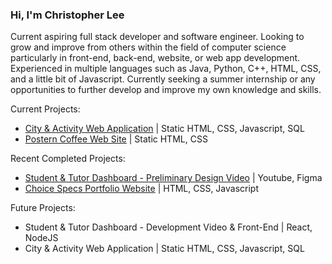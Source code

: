 ### Hi, I'm Christopher Lee

Current aspiring full stack developer and software engineer. Looking to grow and improve from others within the field of computer science particularly in front-end, back-end, website, or web app development. Experienced in multiple languages such as Java, Python, C++, HTML, CSS, and a little bit of Javascript. Currently seeking a summer internship or any opportunities to further develop and improve my own knowledge and skills.

Current Projects:
* [City & Activity Web Application](https://christophermlee2.github.io/cityactivitytracker/ "City & Activity Web Application title") | Static HTML, CSS, Javascript, SQL
* [Postern Coffee Web Site](https://christophermlee2.github.io/posternCoffeeSite/ "Postern Coffee Web Site") | Static HTML, CSS

Recent Completed Projects:
* [Student & Tutor Dashboard - Preliminary Design Video](https://youtu.be/XUDrSpBgjB0 "Student & Tutor Dashboard - Preliminary Design Video title") | Youtube, Figma
* [Choice Specs Portfolio Website](https://www.choicespecs.com/ "Choice Specs Portfolio Website title") | HTML, CSS, Javascript

Future Projects:
* Student & Tutor Dashboard - Development Video & Front-End | React, NodeJS
* City & Activity Web Application | Static HTML, CSS, Javascript, SQL


